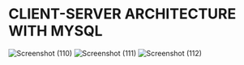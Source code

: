 
# CLIENT-SERVER ARCHITECTURE WITH MYSQL
![Screenshot (110)](https://github.com/Bukkyfash/darey.io-pbl5/assets/134983920/81c3a948-6a5a-4ad9-a495-2959db788103)
![Screenshot (111)](https://github.com/Bukkyfash/darey.io-pbl5/assets/134983920/1161b711-bb6f-499b-a00d-11740c5d8ca9)
![Screenshot (112)](https://github.com/Bukkyfash/darey.io-pbl5/assets/134983920/5bec2173-d379-4fbf-aa44-1b1a763ea35d)
